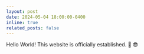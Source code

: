 ```yaml
---
layout: post
date: 2024-05-04 18:00:00-0400
inline: true
related_posts: false
---
```


Hello World! This website is officially established. :tada: :sunglasses:
